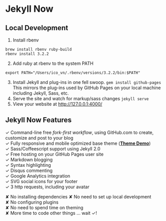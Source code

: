 # Jekyll Now

## Local Development

1. Install rbenv
```shell
brew install rbenv ruby-build
rbenv install 3.2.2
```
2. Add ruby at rbenv to the system PATH
```shell
export PATH="/Users/ico_vn/.rbenv/versions/3.2.2/bin:$PATH"
```
3. Install Jekyll and plug-ins in one fell swoop. `gem install github-pages` This mirrors the plug-ins used by GitHub Pages on your local machine including Jekyll, Sass, etc.
4. Serve the site and watch for markup/sass changes `jekyll serve`
5. View your website at http://127.0.0.1:4000/

## Jekyll Now Features

✓ Command-line free _fork-first workflow_, using GitHub.com to create, customize and post to your blog  
✓ Fully responsive and mobile optimized base theme (**[Theme Demo](http://jekyllnow.com)**)  
✓ Sass/Coffeescript support using Jekyll 2.0  
✓ Free hosting on your GitHub Pages user site  
✓ Markdown blogging  
✓ Syntax highlighting  
✓ Disqus commenting  
✓ Google Analytics integration  
✓ SVG social icons for your footer  
✓ 3 http requests, including your avatar  

✘ No installing dependencies
✘ No need to set up local development  
✘ No configuring plugins  
✘ No need to spend time on theming  
✘ More time to code other things ... wait ✓!  
